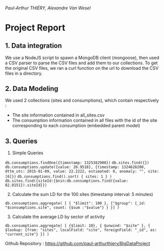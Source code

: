 ###### Paul-Arthur THIÉRY, Alexandre Van Wesel
Project Report
===

## 1.    Data integration

We use a NodeJS script to spawn a MongoDB client (mongoose), then used a CSV parser to parse the CSV files and add them to our collections.
To get the original CSV files, we ran a curl function on the url to download the CSV files in a directory.


## 2.   Data Modeling

We used 2 collections (sites and consumptions), which contain respectively :
 - The site information contained in all_sites.csv
 - The consumption information contained in all files with the id of the site corresponding to each consumption (embedded parent model)

## 3.   Queries

1) Simple Queries

  `db.consumptions.findOne({timestamp: 1325382900})`
  `db.sites.find({})`
  `db.consumptions.update({value: 20.9518}, {timestamp: 1324628200, dttm_utc: 2015-01-09, value: 22.2222, estimated: 0, anomaly: "", site: [6]})`
  `db.consumptions.find().sort( { sites: 1 } )`
  `db.sites.find({siteId:{$nin:db.consumptions.find({value: 82.0151}).siteId}})`

2) Calculate the sum LD for the 100 sites (timestamp interval: 5 minutes)

  `db.consumptions.aggregate( [ { "$limit": 100 }, {"$group": {_id: "$consumptions.site", count: {$sum :"$value"} } }] )`

3) Calculate the average LD by sector of activity

  `db.consumptions.aggregate( [ {$limit: 10}, { $unwind: "$site" }, { $lookup: {from: "sites", localField: "site", foreignField: "_id", as: "current_site"} }] )`



Github Repository : https://github.com/paul-arthurthiery/BigDataProject
